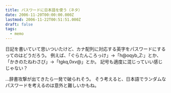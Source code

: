 ```yaml
---
title: パスワードに日本語を使う（ネタ）
date: 2006-11-20T00:00:00.000Z
lastmod: 2006-11-22T00:51:51.000Z
draft: false
tags:
  - memo
---
```


日記を書いていて思いついたけど、カナ配列に対応する英字をパスワードにするってのはどうだろう。 例えば、「ぐらたんころっけ」→「h\@oqyb\_Z:」とか、「かきのたねわさび」→「tgkq,0xv@」とか。 記号も適度に混じっていい感じじゃない？

…辞書攻撃が出てきたら一発で破られそう。 そう考えると、日本語でランダムなパスワードを考えるのは意外と難しいかもね。
